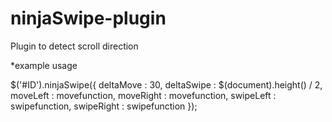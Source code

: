 ninjaSwipe-plugin
=================

Plugin to detect scroll direction


*example usage

$('#ID').ninjaSwipe({
    deltaMove : 30,
    deltaSwipe : $(document).height() / 2,
    moveLeft : movefunction,
    moveRight : movefunction,
    swipeLeft : swipefunction,
    swipeRight : swipefunction
});
